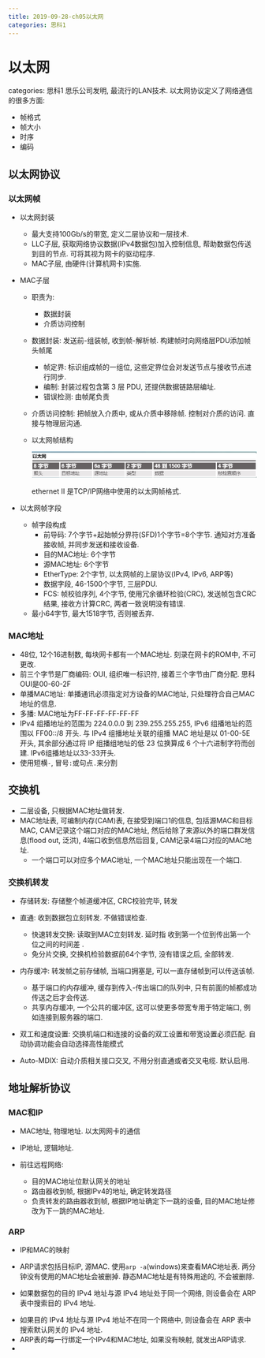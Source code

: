 ```yaml
---
title: 2019-09-28-ch05以太网
categories: 思科1
---
```

# 以太网
categories: 思科1
思乐公司发明, 最流行的LAN技术. 以太网协议定义了网络通信的很多方面: 

* 帧格式
* 帧大小
* 时序
* 编码

## 以太网协议

### 以太网帧

* 以太网封装

  * 最大支持100Gb/s的带宽, 定义二层协议和一层技术.
  * LLC子层, 获取网络协议数据(IPv4数据包)加入控制信息, 帮助数据包传送到目的节点. 可将其视为网卡的驱动程序. 
  * MAC子层, 由硬件(计算机网卡)实施. 

* MAC子层

  * 职责为:

    * 数据封装
    * 介质访问控制

  * 数据封装: 发送前-组装帧, 收到帧-解析帧. 构建帧时向网络层PDU添加帧头帧尾

    * 帧定界: 标识组成帧的一组位,  这些定界位会对发送节点与接收节点进行同步.
    * 编制:  封装过程包含第 3 层 PDU, 还提供数据链路层编址. 
    * 错误检测: 由帧尾负责

  * 介质访问控制: 把帧放入介质中, 或从介质中移除帧. 控制对介质的访问. 直接与物理层沟通. 

  * 以太网帧结构

    ![1570880643982](2019-09-28-ch5以太网/1570880643982.png)

    ethernet II 是TCP/IP网络中使用的以太网帧格式.

* 以太网帧字段

  * 帧字段构成
    * 前导码: 7个字节+起始帧分界符(SFD)1个字节=8个字节. 通知对方准备接收帧, 并同步发送和接收设备.
    * 目的MAC地址: 6个字节
    * 源MAC地址: 6个字节
    * EtherType: 2个字节, 以太网帧的上层协议(IPv4, IPv6, ARP等)
    * 数据字段, 46-1500个字节, 三层PDU. 
    * FCS: 帧校验序列, 4个字节, 使用冗余循环检验(CRC), 发送帧包含CRC结果, 接收方计算CRC, 两者一致说明没有错误. 
  * 最小64字节, 最大1518字节, 否则被丢弃.

### MAC地址

* 48位, 12个16进制数, 每块网卡都有一个MAC地址. 刻录在网卡的ROM中, 不可更改. 
* 前三个字节是厂商编码: OUI, 组织唯一标识符, 接着三个字节由厂商分配. 思科OUI是00-60-2F
* 单播MAC地址: 单播通讯必须指定对方设备的MAC地址, 只处理符合自己MAC地址的信息. 
* 多播: MAC地址为FF-FF-FF-FF-FF-FF
*  IPv4 组播地址的范围为 224.0.0.0 到 239.255.255.255,  IPv6 组播地址的范围以 FF00::/8 开头.  与 IPv4 组播地址关联的组播 MAC 地址是以 01-00-5E 开头,  其余部分通过将 IP 组播组地址的低 23 位换算成 6 个十六进制字符而创建. IPv6组播地址以33-33开头. 
* 使用短横`-`, 冒号`:`或句点`.`来分割

## 交换机

* 二层设备, 只根据MAC地址做转发. 
* MAC地址表, 可编制内存(CAM)表, 在接受到端口1的信息, 包括源MAC和目标MAC, CAM记录这个端口对应的MAC地址, 然后给除了来源以外的端口群发信息(flood out, 泛洪), 4端口收到信息然后回复, CAM记录4端口对应的MAC地址. 
  * 一个端口可以对应多个MAC地址, 一个MAC地址只能出现在一个端口.

### 交换机转发

* 存储转发: 存储整个帧道缓冲区, CRC校验完毕, 转发
* 直通: 收到数据包立刻转发. 不做错误检查. 
  * 快速转发交换: 读取到MAC立刻转发. 延时指 收到第一个位到传出第一个位之间的时间差 .
  * 免分片交换, 交换机检验数据前64个字节, 没有错误之后, 全部转发.

* 内存缓冲: 转发帧之前存储帧, 当端口拥塞是, 可以一直存储帧到可以传送该帧.
  * 基于端口的内存缓冲, 缓存到传入-传出端口的队列中, 只有前面的帧都成功传送之后才会传送. 
  *  共享内存缓冲, 一个公共的缓冲区,  这可以使更多带宽专用于特定端口, 例如连接到服务器的端口. 
* 双工和速度设置:  交换机端口和连接的设备的双工设置和带宽设置必须匹配. 自动协调功能会自动选择高性能模式
* Auto-MDIX: 自动介质相关接口交叉, 不用分别直通或者交叉电缆. 默认启用.

## 地址解析协议

### MAC和IP

* MAC地址, 物理地址. 以太网网卡的通信
* IP地址, 逻辑地址.

* 前往远程网络:
  * 目的MAC地址位默认网关的地址
  * 路由器收到帧, 根据IPv4的地址, 确定转发路径
  * 负责转发的路由器收到帧, 根据IP地址确定下一跳的设备, 目的MAC地址修改为下一跳的MAC地址.

### ARP

* IP和MAC的映射
* ARP请求包括目标IP, 源MAC. 使用`arp -a`(windows)来查看MAC地址表. 两分钟没有使用的MAC地址会被删掉. 静态MAC地址是有特殊用途的, 不会被删除. 

* 如果数据包的目的 IPv4 地址与源 IPv4 地址处于同一个网络, 则设备会在 ARP 表中搜索目的 IPv4 地址.

- 如果目的 IPv4 地址与源 IPv4 地址不在同一个网络中, 则设备会在 ARP 表中搜索默认网关的 IPv4 地址.
- ARP表的每一行绑定一个IPv4和MAC地址, 如果没有映射, 就发出ARP请求.
- 